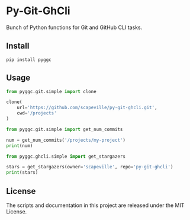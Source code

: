# Py-Git-GhCli

Bunch of Python functions for Git and GitHub CLI tasks.


## Install

```shell
pip install pyggc
```


## Usage

```python
from pyggc.git.simple import clone

clone(
    url='https://github.com/scapeville/py-git-ghcli.git',
    cwd='/projects'
)
```

```python
from pyggc.git.simple import get_num_commits

num = get_num_commits('/projects/my-project')
print(num)
```

```python
from pyggc.ghcli.simple import get_stargazers

stars = get_stargazers(owner='scapeville', repo='py-git-ghcli')
print(stars)
```


## License

The scripts and documentation in this project are released under the MIT License.